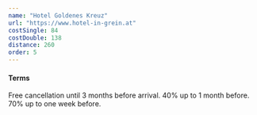 ```yaml
---
name: "Hotel Goldenes Kreuz"
url: "https://www.hotel-in-grein.at"
costSingle: 84
costDouble: 138
distance: 260
order: 5
---
```


#### Terms

Free cancellation until 3 months before arrival. 40% up to 1 month before. 70% up to one week before.
